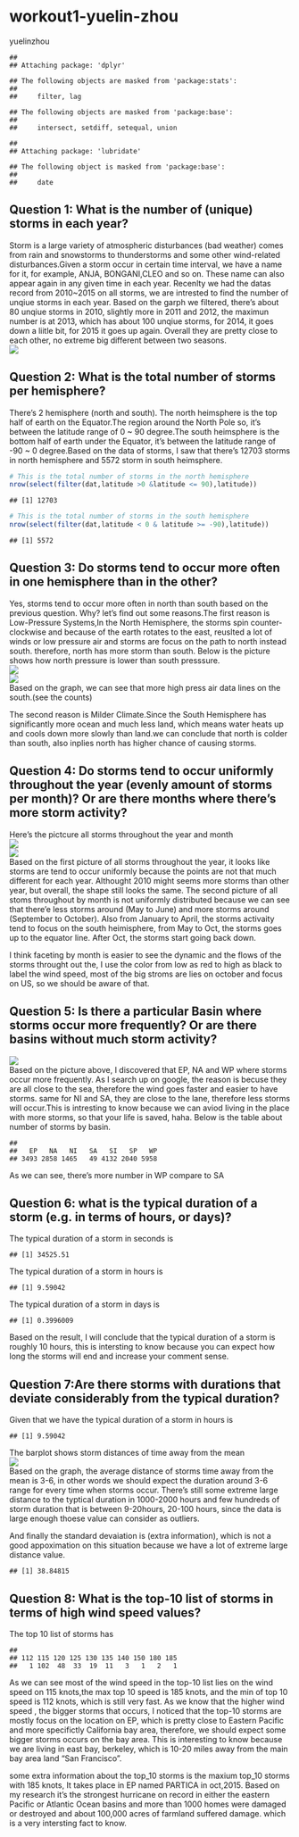 workout1-yuelin-zhou
================
yuelinzhou

    ## 
    ## Attaching package: 'dplyr'

    ## The following objects are masked from 'package:stats':
    ## 
    ##     filter, lag

    ## The following objects are masked from 'package:base':
    ## 
    ##     intersect, setdiff, setequal, union

    ## 
    ## Attaching package: 'lubridate'

    ## The following object is masked from 'package:base':
    ## 
    ##     date

## Question 1: What is the number of (unique) storms in each year?

Storm is a large variety of atmospheric disturbances (bad weather) comes
from rain and snowstorms to thunderstorms and some other wind-related
disturbances.Given a storm occur in certain time interval, we have a
name for it, for example, ANJA, BONGANI,CLEO and so on. These name can
also appear again in any given time in each year. Recenlty we had the
datas record from 2010~2015 on all storms, we are intrested to find the
number of unqiue storms in each year. Based on the garph we filtered,
there’s about 80 unqiue storms in 2010, slightly more in 2011 and 2012,
the maximun number is at 2013, which has about 100 unqiue storms, for
2014, it goes down a liitle bit, for 2015 it goes up again. Overall they
are pretty close to each other, no extreme big different between two
seasons.
<img src="../images/uniquename.png" style="display: block; margin: auto;" />

## Question 2: What is the total number of storms per hemisphere?

There’s 2 hemisphere (north and south). The north heimsphere is the top
half of earth on the Equator.The region around the North Pole so, it’s
between the latitude range of 0 ~ 90 degree.The south heimsphere is the
bottom half of earth under the Equator, it’s between the latitude range
of -90 ~ 0 degree.Based on the data of storms, I saw that there’s 12703
storms in north hemisphere and 5572 storm in south heimsphere.

``` r
# This is the total number of storms in the north hemisphere
nrow(select(filter(dat,latitude >0 &latitude <= 90),latitude))
```

    ## [1] 12703

``` r
# This is the total number of storms in the south hemisphere
nrow(select(filter(dat,latitude < 0 & latitude >= -90),latitude))
```

    ## [1] 5572

## Question 3: Do storms tend to occur more often in one hemisphere than in the other?

Yes, storms tend to occur more often in north than south based on the
previous question. Why? let’s find out some reasons.The first reason is
Low-Pressure Systems,In the North Hemisphere, the storms spin
counter-clockwise and because of the earth rotates to the east, reuslted
a lot of winds or low pressure air and storms are focus on the path to
north instead south. therefore, north has more storm than south. Below
is the picture shows how north pressure is lower than south presssure.
<img src="../images/pressures.png" style="display: block; margin: auto;" /><img src="../images/pressuren.png" style="display: block; margin: auto;" />
Based on the graph, we can see that more high press air data lines on
the south.(see the counts)

The second reason is Milder Climate.Since the South Hemisphere has
significantly more ocean and much less land, which means water heats up
and cools down more slowly than land.we can conclude that north is
colder than south, also inplies north has higher chance of causing
storms.

## Question 4: Do storms tend to occur uniformly throughout the year (evenly amount of storms per month)? Or are there months where there’s more storm activity?

Here’s the pictcure all storms throughout the year and month
<img src="../images/all-storms-by-year.png" style="display: block; margin: auto;" /><img src="../images/all-storms-by-month.png" style="display: block; margin: auto;" />
Based on the first picture of all storms throughout the year, it looks
like storms are tend to occur uniformly because the points are not that
much different for each year. Althought 2010 might seems more storms
than other year, but overall, the shape still looks the same. The second
picture of all stoms throughout by month is not uniformly distributed
because we can see that there’e less storms around (May to June) and
more storms around (September to October). Also from January to April,
the storms activaity tend to focus on the south heimisphere, from May to
Oct, the storms goes up to the equator line. After Oct, the storms start
going back down.

I think faceting by month is easier to see the dynamic and the flows of
the storms throught out the, I use the color from low as red to high as
black to label the wind speed, most of the big stroms are lies on
october and focus on US, so we should be aware of
that.

## Question 5: Is there a particular Basin where storms occur more frequently? Or are there basins without much storm activity?

<img src="../images/all-storms-by-basin.png" style="display: block; margin: auto;" />
Based on the picture above, I discovered that EP, NA and WP where storms
occur more frequently. As I search up on google, the reason is becuse
they are all close to the sea, therefore the wind goes faster and easier
to have storms. same for NI and SA, they are close to the lane,
therefore less storms will occur.This is intresting to know because we
can aviod living in the place with more storms, so that your life is
saved, haha. Below is the table about number of storms by basin.

    ## 
    ##   EP   NA   NI   SA   SI   SP   WP 
    ## 3493 2858 1465   49 4132 2040 5958

As we can see, there’s more number in WP compare to
SA

## Question 6: what is the typical duration of a storm (e.g. in terms of hours, or days)?

The typical duration of a storm in seconds is

    ## [1] 34525.51

The typical duration of a storm in hours is

    ## [1] 9.59042

The typical duration of a storm in days is

    ## [1] 0.3996009

Based on the result, I will conclude that the typical duration of a
storm is roughly 10 hours, this is intersting to know because you can
expect how long the storms will end and increase your comment
sense.

## Question 7:Are there storms with durations that deviate considerably from the typical duration?

Given that we have the typical duration of a storm in hours is

    ## [1] 9.59042

The barplot shows storm distances of time away from the mean
<img src="../images/bar-distance.png" style="display: block; margin: auto;" />
Based on the graph, the average distance of storms time away from the
mean is 3-6, in other words we should expect the duration around 3-6
range for every time when storms occur. There’s still some extreme large
distance to the typtical duration in 1000-2000 hours and few hundreds of
storm duration that is between 9-20hours, 20-100 hours, since the data
is large enough thoese value can consider as outliers.

And finally the standard devaiation is (extra information), which is not
a good appoximation on this situation because we have a lot of extreme
large distance
value.

    ## [1] 38.84815

## Question 8: What is the top-10 list of storms in terms of high wind speed values?

The top 10 list of storms has

    ## 
    ## 112 115 120 125 130 135 140 150 180 185 
    ##   1 102  48  33  19  11   3   1   2   1

As we can see most of the wind speed in the top-10 list lies on the wind
speed on 115 knots,the max top 10 speed is 185 knots, and the min of top
10 speed is 112 knots, which is still very fast. As we know that the
higher wind speed , the bigger storms that occurs, I noticed that the
top-10 storms are mostly focus on the location on EP, which is pretty
close to Eastern Pacific and more specifictly California bay area,
therefore, we should expect some bigger storms occurs on the bay area.
This is interesting to know because we are living in east bay, berkeley,
which is 10-20 miles away from the main bay area land “San Francisco”.

some extra information about the top\_10 storms is the maxium top\_10
storms with 185 knots, It takes place in EP named PARTICA in oct,2015.
Based on my research it’s the strongest hurricane on record in either
the eastern Pacific or Atlantic Ocean basins and more than 1000 homes
were damaged or destroyed and about 100,000 acres of farmland suffered
damage. which is a very intersting fact to know.
